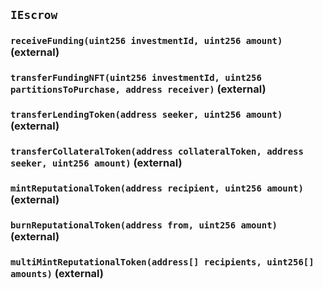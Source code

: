 ## `IEscrow`






### `receiveFunding(uint256 investmentId, uint256 amount)` (external)





### `transferFundingNFT(uint256 investmentId, uint256 partitionsToPurchase, address receiver)` (external)





### `transferLendingToken(address seeker, uint256 amount)` (external)





### `transferCollateralToken(address collateralToken, address seeker, uint256 amount)` (external)





### `mintReputationalToken(address recipient, uint256 amount)` (external)





### `burnReputationalToken(address from, uint256 amount)` (external)





### `multiMintReputationalToken(address[] recipients, uint256[] amounts)` (external)






